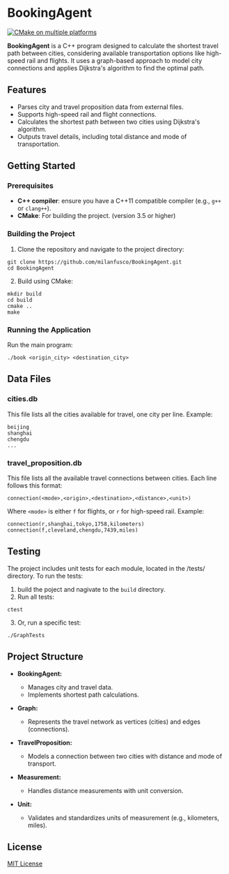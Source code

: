 # BookingAgent

[![CMake on multiple platforms](https://github.com/milanfusco/BookingAgent/actions/workflows/cmake-multi-platform.yml/badge.svg)](https://github.com/milanfusco/BookingAgent/actions/workflows/cmake-multi-platform.yml)

**BookingAgent** is a C++ program designed to calculate the shortest travel path between cities, considering available transportation options like high-speed rail and flights. It uses a graph-based approach to model city connections and applies Dijkstra's algorithm to find the optimal path.

## Features
- Parses city and travel proposition data from external files.
- Supports high-speed rail and flight connections.
- Calculates the shortest path between two cities using Dijkstra's algorithm.
- Outputs travel details, including total distance and mode of transportation.

## Getting Started
### Prerequisites
- **C++ compiler**: ensure you have a C++11 compatible compiler (e.g., ```g++``` or ```clang++```).
- **CMake**: For building the project. (version 3.5 or higher)
### Building the Project
1. Clone the repository and navigate to the project directory:
```
git clone https://github.com/milanfusco/BookingAgent.git
cd BookingAgent
```
2. Build using CMake:
```
mkdir build
cd build
cmake ..
make
```

### Running the Application
Run the main program: 
```
./book <origin_city> <destination_city>
```

## Data Files

### cities.db
This file lists all the cities available for travel, one city per line. Example: 
```
beijing
shanghai
chengdu
...
```
### travel_proposition.db
This file lists all the available travel connections between cities. Each line follows this format:
```
connection(<mode>,<origin>,<destination>,<distance>,<unit>)
```
Where ```<mode>``` is either ```f``` for flights, or ```r``` for high-speed rail. Example:
```
connection(r,shanghai,tokyo,1758,kilometers)
connection(f,cleveland,chengdu,7439,miles)
```

## Testing
The project includes unit tests for each module, located in the /tests/ directory. To run the tests:
1. build the poject and nagivate to the ```build``` directory.
2. Run all tests:
```
ctest
```
3. Or, run a specific test:
```
./GraphTests
```

## Project Structure

- **BookingAgent:**
  - Manages city and travel data.
  - Implements shortest path calculations.
  
- **Graph:**
  - Represents the travel network as vertices (cities) and edges (connections).
  
- **TravelProposition:**
  - Models a connection between two cities with distance and mode of transport.
  
- **Measurement:**
  - Handles distance measurements with unit conversion.
  
- **Unit:**
  - Validates and standardizes units of measurement (e.g., kilometers, miles).

## License
[MIT License](LICENSE)

